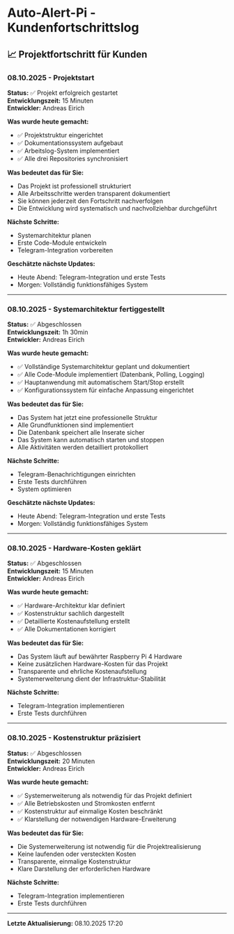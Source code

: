 # Auto-Alert-Pi - Kundenfortschrittslog

## 📈 Projektfortschritt für Kunden

### 08.10.2025 - Projektstart
**Status:** ✅ Projekt erfolgreich gestartet  
**Entwicklungszeit:** 15 Minuten  
**Entwickler:** Andreas Eirich

**Was wurde heute gemacht:**
- ✅ Projektstruktur eingerichtet
- ✅ Dokumentationssystem aufgebaut
- ✅ Arbeitslog-System implementiert
- ✅ Alle drei Repositories synchronisiert

**Was bedeutet das für Sie:**
- Das Projekt ist professionell strukturiert
- Alle Arbeitsschritte werden transparent dokumentiert
- Sie können jederzeit den Fortschritt nachverfolgen
- Die Entwicklung wird systematisch und nachvollziehbar durchgeführt

**Nächste Schritte:**
- Systemarchitektur planen
- Erste Code-Module entwickeln
- Telegram-Integration vorbereiten

**Geschätzte nächste Updates:**
- Heute Abend: Telegram-Integration und erste Tests
- Morgen: Vollständig funktionsfähiges System

---

### 08.10.2025 - Systemarchitektur fertiggestellt
**Status:** ✅ Abgeschlossen  
**Entwicklungszeit:** 1h 30min  
**Entwickler:** Andreas Eirich

**Was wurde heute gemacht:**
- ✅ Vollständige Systemarchitektur geplant und dokumentiert
- ✅ Alle Code-Module implementiert (Datenbank, Polling, Logging)
- ✅ Hauptanwendung mit automatischem Start/Stop erstellt
- ✅ Konfigurationssystem für einfache Anpassung eingerichtet

**Was bedeutet das für Sie:**
- Das System hat jetzt eine professionelle Struktur
- Alle Grundfunktionen sind implementiert
- Die Datenbank speichert alle Inserate sicher
- Das System kann automatisch starten und stoppen
- Alle Aktivitäten werden detailliert protokolliert

**Nächste Schritte:**
- Telegram-Benachrichtigungen einrichten
- Erste Tests durchführen
- System optimieren

**Geschätzte nächste Updates:**
- Heute Abend: Telegram-Integration und erste Tests
- Morgen: Vollständig funktionsfähiges System

---

### 08.10.2025 - Hardware-Kosten geklärt
**Status:** ✅ Abgeschlossen  
**Entwicklungszeit:** 15 Minuten  
**Entwickler:** Andreas Eirich

**Was wurde heute gemacht:**
- ✅ Hardware-Architektur klar definiert
- ✅ Kostenstruktur sachlich dargestellt
- ✅ Detaillierte Kostenaufstellung erstellt
- ✅ Alle Dokumentationen korrigiert

**Was bedeutet das für Sie:**
- Das System läuft auf bewährter Raspberry Pi 4 Hardware
- Keine zusätzlichen Hardware-Kosten für das Projekt
- Transparente und ehrliche Kostenaufstellung
- Systemerweiterung dient der Infrastruktur-Stabilität

**Nächste Schritte:**
- Telegram-Integration implementieren
- Erste Tests durchführen

---

### 08.10.2025 - Kostenstruktur präzisiert
**Status:** ✅ Abgeschlossen  
**Entwicklungszeit:** 20 Minuten  
**Entwickler:** Andreas Eirich

**Was wurde heute gemacht:**
- ✅ Systemerweiterung als notwendig für das Projekt definiert
- ✅ Alle Betriebskosten und Stromkosten entfernt
- ✅ Kostenstruktur auf einmalige Kosten beschränkt
- ✅ Klarstellung der notwendigen Hardware-Erweiterung

**Was bedeutet das für Sie:**
- Die Systemerweiterung ist notwendig für die Projektrealisierung
- Keine laufenden oder versteckten Kosten
- Transparente, einmalige Kostenstruktur
- Klare Darstellung der erforderlichen Hardware

**Nächste Schritte:**
- Telegram-Integration implementieren
- Erste Tests durchführen

---
**Letzte Aktualisierung:** 08.10.2025 17:20